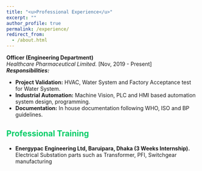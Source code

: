 ```yaml
---
title: "<u>Professional Experience</u>"
excerpt: ""
author_profile: true
permalink: /experience/
redirect_from: 
  - /about.html
---
```


**Officer (Engineering Department)**<br> 
*Healthcare Pharmaceutical Limited.*   [Nov, 2019 - Present]
<br>*<b>Responsibilities:</b>*

* <b>Project Validation:</b> HVAC, Water System and Factory Acceptance test for Water System. <br>
* <b>Industrial Automation:</b> Machine Vision, PLC and HMI based automation system design, programming. <br>
* <b>Documentation:</b> In house documentation following WHO, ISO and BP guidelines.



## <font color="#00cc66"> Professional Training </font>

* <b>Energypac Engineering Ltd, Baruipara, Dhaka (3 Weeks Internship).</b><br>
  Electrical Substation parts such as Transformer, PFI, Switchgear manufacturing



